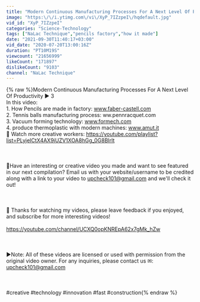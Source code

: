 ```yaml
---
title: "Modern Continuous Manufacturing Processes For A Next Level Of Productivity ▶ 3"
image: "https:\/\/i.ytimg.com\/vi\/XyP_7IZzpeI\/hqdefault.jpg"
vid_id: "XyP_7IZzpeI"
categories: "Science-Technology"
tags: ["NaLac Technique","pencils factory","how it made"]
date: "2021-09-30T11:40:17+03:00"
vid_date: "2020-07-20T13:00:16Z"
duration: "PT10M19S"
viewcount: "21656999"
likeCount: "171897"
dislikeCount: "9103"
channel: "NaLac Technique"
---
```

{% raw %}Modern Continuous Manufacturing Processes For A Next Level Of Productivity ▶ 3<br />In this video:<br />1. How Pencils are made in factory: www.faber-castell.com<br />2. Tennis balls manufacturing process: ww.pennracquet.com<br />3. Vacuum forming technology: www.formech.com<br />4.  produce thermoplastic with modern machines: www.amut.it<br />🔨 Watch more creative workers: <a rel="nofollow" target="blank" href="https://youtube.com/playlist?list=PLyjeICtX4AX9iUZV1XOA8hGg_0G8BIrlt">https://youtube.com/playlist?list=PLyjeICtX4AX9iUZV1XOA8hGg_0G8BIrlt</a><br /><br /><br /><br />🔗Have an interesting or creative video you made and want to see featured in our next compilation? Email us with your website/username to be credited along with a link to your video to upcheck101@gmail.com and we'll check it out!<br /><br /><br /><br />🔔 Thanks for watching my videos, please leave feedback if you enjoyed, and subscribe for more interesting videos!<br /><br /><a rel="nofollow" target="blank" href="https://youtube.com/channel/UCXQ0opKNREpA62x7gMk_hZw">https://youtube.com/channel/UCXQ0opKNREpA62x7gMk_hZw</a><br /><br /><br /><br />▶Note: All of these videos are licensed or used with permission from the original video owner. For any inquiries, please contact us ✉: upcheck101@gmail.com<br /><br /><br /><br />#creative #technology #innovation #fast #construction{% endraw %}
